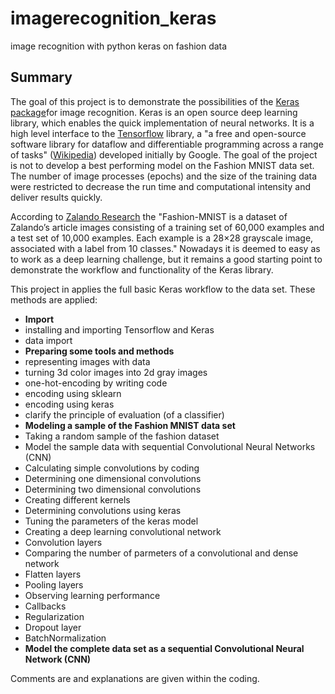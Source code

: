 # imagerecognition_keras
image recognition with python keras on fashion data
## Summary

<p>
The goal of this project is to demonstrate the possibilities of the <a href="https://keras.io/layers/core/">Keras package</a>for image recognition. Keras is an open source deep learning library, which enables
the quick implementation of neural networks. It is a high level interface to the <a href="https://www.tensorflow.org/"> Tensorflow</a> library, a "a free and open-source software library for dataflow and differentiable programming across a range of tasks" (<a href="https://en.wikipedia.org/wiki/TensorFlow">Wikipedia</a>) developed initially by Google. The goal of the project is not 
to develop a best performing model on the Fashion MNIST data set. The number of image processes (epochs) and the 
size of the training data were restricted to decrease the run time and computational intensity and deliver results quickly.
</p> 

<p>
According to <a href="https://research.zalando.com/welcome/mission/research-projects/fashion-mnist/">Zalando Research</a> the "Fashion-MNIST is a dataset of Zalando’s article images consisting of a training set of 60,000 examples and a test set of 10,000 examples. Each example is a 28×28 grayscale image, associated with a label from 10 classes." Nowadays it is deemed to easy as to work as a deep learning challenge, but it remains a good
starting point to demonstrate the workflow and functionality of the Keras library.
</p> 

<p>
This project in applies the full basic Keras workflow to the data set. These methods are
applied:
</p>

<ul>
<li><b>Import</b></li>  
<li>installing and importing Tensorflow and Keras</li>
<li>data import</li>
<li><b>Preparing some tools and methods</b></li> 
<li>representing images with data</li>
<li>turning 3d color images into 2d gray images</li>
<li>one-hot-encoding by writing code</li>
<li>encoding using sklearn</li>
<li>encoding using keras</li>    
<li>clarify the principle of evaluation (of a classifier)</li>    
<li><b>Modeling a sample of the Fashion MNIST data set
</b></li>   
<li> Taking a random sample of the fashion dataset</li>    
<li> Model the sample data with sequential Convolutional Neural Networks (CNN)</li>    
<li>Calculating simple convolutions by coding</li>    
<li>Determining one dimensional convolutions</li>
<li>Determining two dimensional convolutions</li>
<li>Creating different kernels</li>
<li>Determining convolutions using keras</li>
<li>Tuning the parameters of the keras model</li>
<li>Creating a deep learning convolutional network</li>
<li>Convolution layers</li>
<li>Comparing the number of parmeters of a convolutional and dense network</li>
<li>Flatten layers</li>
<li>Pooling layers</li>
<li>Observing learning performance</li>
<li>Callbacks</li>
<li>Regularization</li>
<li>Dropout layer</li>
<li>BatchNormalization</li>
<li><b>Model the complete data set as a sequential Convolutional Neural Network (CNN)</b></li>
</ul>

<p>
Comments are and explanations are given within the coding.
</p> 
